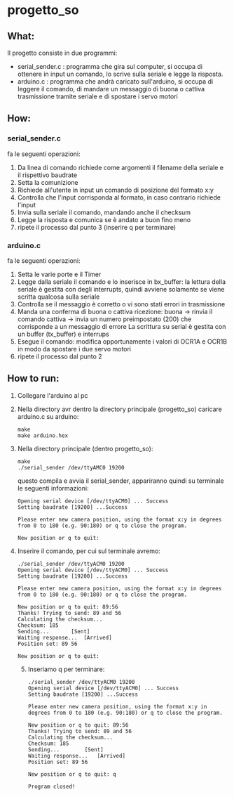 # progetto_so

## What:

Il progetto consiste in due programmi:

- serial_sender.c : programma che gira sul computer, si occupa di ottenere in input un comando, lo scrive sulla seriale e legge la risposta.
- arduino.c : programma che andrà caricato sull'arduino, si occupa di leggere il comando, di mandare un messaggio di buona o cattiva trasmissione tramite seriale e di spostare i servo motori

## How:

### serial_sender.c

fa le seguenti operazioni:

1. Da linea di comando richiede come argomenti il filename della seriale e il rispettivo baudrate
2. Setta la comunizione
3. Richiede all'utente in input un comando di posizione del formato x:y 
4. Controlla che l'input corrisponda al formato, in caso contrario richiede l'input
5. Invia sulla seriale il comando, mandando anche il checksum
6. Legge la risposta e comunica se è andato a buon fino meno
7. ripete il processo dal punto 3 (inserire q per terminare)

### arduino.c

fa le seguenti operazioni:

1. Setta le varie porte e il Timer
2. Legge dalla seriale il comando e lo inserisce in bx_buffer: la lettura della seriale è gestita con degli interrupts, quindi avviene solamente se viene scritta qualcosa sulla seriale
3. Controlla se il messaggio è corretto o vi sono stati errori in trasmissione
4. Manda una conferma di buona o cattiva ricezione:
   buona -> rinvia il comando
   cattiva -> invia un numero preimpostato (200) che corrisponde a un messaggio di errore
   La scrittura su serial è gestita con un buffer (tx_buffer) e interrups
5. Esegue il comando: modifica opportunamente i valori di OCR1A e OCR1B in modo da spostare i due servo motori
6. ripete il processo dal punto 2

## How to run:

1. Collegare l'arduino al pc

2. Nella directory avr dentro la directory principale (progetto_so) caricare arduino.c su arduino:

   ```
   make
   make arduino.hex
   ```

3. Nella directory principale (dentro progetto_so):

   ```
   make
   ./serial_sender /dev/ttyAMC0 19200
   ```

   questo compila e avvia il serial_sender, appariranno quindi su terminale le seguenti informazioni:

   ```
   Opening serial device [/dev/ttyACM0] ... Success
   Setting baudrate [19200] ...Success
   
   Please enter new camera position, using the format x:y in degrees from 0 to 180 (e.g. 90:180) or q to close the program.
   
   New position or q to quit: 
   ```

4. Inserire il comando, per cui sul terminale avremo:

   ```
   ./serial_sender /dev/ttyACM0 19200
   Opening serial device [/dev/ttyACM0] ... Success
   Setting baudrate [19200] ...Success
   
   Please enter new camera position, using the format x:y in degrees from 0 to 180 (e.g. 90:180) or q to close the program.
   
   New position or q to quit: 89:56
   Thanks! Trying to send: 89 and 56
   Calculating the checksum...
   Checksum: 185
   Sending...		[Sent]
   Waiting response...	[Arrived]
   Position set: 89 56 
   
   New position or q to quit: 
   ```

   5. Inseriamo q per terminare:

      ```
      ./serial_sender /dev/ttyACM0 19200
      Opening serial device [/dev/ttyACM0] ... Success
      Setting baudrate [19200] ...Success
      
      Please enter new camera position, using the format x:y in degrees from 0 to 180 (e.g. 90:180) or q to close the program.
      
      New position or q to quit: 89:56
      Thanks! Trying to send: 89 and 56
      Calculating the checksum...
      Checksum: 185
      Sending...		[Sent]
      Waiting response...	[Arrived]
      Position set: 89 56 
      
      New position or q to quit: q
      
      Program closed!
      ```

      



